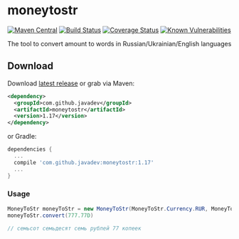 moneytostr
==========

[![Maven Central](https://img.shields.io/maven-central/v/com.github.javadev/moneytostr.svg)](http://search.maven.org/#search%7Cga%7C1%7Cg%3A%22com.github.javadev%22%20AND%20a%3A%22moneytostr%22)
[![Build Status](https://secure.travis-ci.org/javadev/moneytostr-russian.svg)](http://travis-ci.org/javadev/moneytostr-russian)
[![Coverage Status](https://coveralls.io/repos/javadev/moneytostr-russian/badge.svg)](https://coveralls.io/r/javadev/moneytostr-russian)
[![Known Vulnerabilities](https://snyk.io/test/github/javadev/moneytostr-russian/badge.svg?targetFile=pom.xml)](https://snyk.io/test/github/javadev/moneytostr-russian?targetFile=pom.xml)


The tool to convert amount to words in Russian/Ukrainian/English languages

## Download

Download [latest release](https://github.com/javadev/moneytostr-russian/releases) or grab via Maven:

```xml
<dependency>
  <groupId>com.github.javadev</groupId>
  <artifactId>moneytostr</artifactId>
  <version>1.17</version>
</dependency>
```
or Gradle:

```groovy
dependencies {
  ...
  compile 'com.github.javadev:moneytostr:1.17'
  ...
}
```

### Usage

```java
MoneyToStr moneyToStr = new MoneyToStr(MoneyToStr.Currency.RUR, MoneyToStr.Language.RUS, MoneyToStr.Pennies.NUMBER);
moneyToStr.convert(777.77D)

// семьсот семьдесят семь рублей 77 копеек
```

